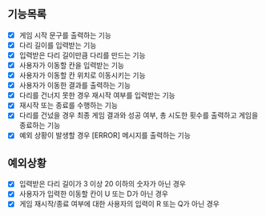 ## 기능목록
- [X] 게임 시작 문구를 출력하는 기능
- [X] 다리 길이를 입력받는 기능
- [X] 입력받은 다리 길이만큼 다리를 만드는 기능
- [X] 사용자가 이동할 칸을 입력받는 기능
- [X] 사용자가 이동할 칸 위치로 이동시키는 기능
- [X] 사용자가 이동한 결과를 출력하는 기능
- [X] 다리를 건너지 못한 경우 재시작 여부를 입력받는 기능
- [X] 재시작 또는 종료를 수행하는 기능
- [X] 다리를 건넜을 경우 최종 게임 결과와 성공 여부, 총 시도한 횟수를 출력하고 게임을 종료하는 기능
- [X] 예외 상황이 발생할 경우 [ERROR] 메시지를 출력하는 기능

## 예외상황
- [X] 입력받은 다리 길이가 3 이상 20 이하의 숫자가 아닌 경우
- [X] 사용자가 입력한 이동할 칸이 U 또는 D가 아닌 경우
- [X] 게임 재시작/종료 여부에 대한 사용자의 입력이 R 또는 Q가 아닌 경우